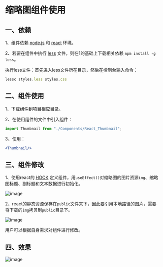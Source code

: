 # 缩略图组件使用

## 一、依赖

1、组件依赖 [node.js](http://nodejs.cn/learn) 和 [react](https://react.docschina.org/) 环境。

2、若要在组件中执行 [less](https://less.bootcss.com/) 文件，则在1的基础上下载相关依赖 `npm install -g less`。

执行less文件：首先进入less文件所在目录，然后在控制台输入命令：

```js
lessc styles.less styles.css
```

## 二、组件使用

1、下载组件到项目相应目录。

2、在使用组件的文件中引入组件：

```jsx
import Thumbnail from "./Components/React_Thumbnail";
```

3、使用：

```jsx
<Thumbnail/>
```

## 三、组件修改

1、使用react的 [HOOK](https://react.docschina.org/docs/hooks-intro.html) 定义组件，用`useEffect()`对缩略图的图片资源`img`、缩略图标题、副标题和文本数据进行初始化。

![image](https://user-images.githubusercontent.com/84628055/142222082-7ec6198a-df32-4759-93be-4ee71a4cea78.png)

2、react的静态资源保存在`public`文件夹下，因此要引用本地路径的图片，需要将下载的`img`拷贝到`public`目录下。

![image](https://user-images.githubusercontent.com/84628055/142222167-1fc34925-0c36-4e0b-a105-a18ffdd9079f.png)

用户可以根据自身需求对组件进行修改。

## 四、效果

![image](https://user-images.githubusercontent.com/84628055/142221885-8f74d3d1-6252-4369-b117-72f1e31dc80b.png)

